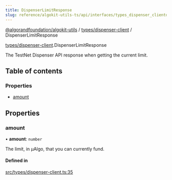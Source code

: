 ```yaml
---
title: DispenserLimitResponse
slug: reference/algokit-utils-ts/api/interfaces/types_dispenser_clientdispenserlimitresponse
---
```


[@algorandfoundation/algokit-utils](/reference/algokit-utils-ts/api/overview) / [types/dispenser-client](/reference/algokit-utils-ts/api/modules/types_dispenser_client/) / DispenserLimitResponse

[types/dispenser-client](/reference/algokit-utils-ts/api/modules/types_dispenser_client/).DispenserLimitResponse

The TestNet Dispenser API response when getting the current limit.

## Table of contents

### Properties

- [amount](#amount)

## Properties

### amount

• **amount**: `number`

The limit, in µAlgo, that you can currently fund.

#### Defined in

[src/types/dispenser-client.ts:35](https://github.com/algorandfoundation/algokit-utils-ts/blob/main/src/types/dispenser-client.ts#L35)
